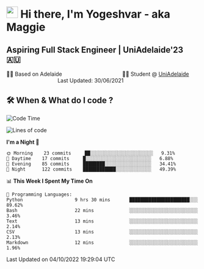 <h1><img src="https://emojis.slackmojis.com/emojis/images/1531849430/4246/blob-sunglasses.gif?1531849430" width="30"/> Hi there, I'm Yogeshvar - aka Maggie</h1>

## Aspiring Full Stack Engineer | UniAdelaide'23 🇦🇺  
🏂🏻  Based on Adelaide &nbsp;&nbsp;&nbsp;&nbsp;&nbsp;&nbsp;&nbsp;&nbsp;&nbsp;&nbsp;&nbsp;&nbsp;&nbsp;&nbsp;&nbsp;&nbsp;&nbsp;&nbsp;&nbsp;&nbsp;&nbsp;&nbsp;&nbsp;&nbsp;&nbsp;&nbsp;&nbsp;&nbsp;&nbsp;&nbsp;&nbsp;&nbsp;&nbsp;&nbsp;&nbsp;&nbsp;&nbsp;&nbsp;&nbsp;👨‍💻 Student @ [UniAdelaide](https://www.adelaide.edu.au)   &nbsp;&nbsp;&nbsp;&nbsp;&nbsp;&nbsp;&nbsp;&nbsp;&nbsp;&nbsp;&nbsp;&nbsp;&nbsp;&nbsp;&nbsp;&nbsp;&nbsp;&nbsp;&nbsp;&nbsp;&nbsp;&nbsp;&nbsp;&nbsp;&nbsp;&nbsp;&nbsp;&nbsp;&nbsp;&nbsp;&nbsp;&nbsp; &nbsp;Last Updated: 30/06/2021

## 🛠 When & What do I code ?  

<!--START_SECTION:waka-->
![Code Time](http://img.shields.io/badge/Code%20Time-1%2C804%20hrs%2039%20mins-blue)

![Lines of code](https://img.shields.io/badge/From%20Hello%20World%20I%27ve%20Written-2%20Million%20lines%20of%20code-blue)

**I'm a Night 🦉** 

```text
🌞 Morning    23 commits     ██░░░░░░░░░░░░░░░░░░░░░░░   9.31% 
🌆 Daytime    17 commits     █░░░░░░░░░░░░░░░░░░░░░░░░   6.88% 
🌃 Evening    85 commits     ████████░░░░░░░░░░░░░░░░░   34.41% 
🌙 Night      122 commits    ████████████░░░░░░░░░░░░░   49.39%

```


📊 **This Week I Spent My Time On** 

```text
💬 Programming Languages: 
Python                   9 hrs 30 mins       ██████████████████████░░░   89.62% 
Bash                     22 mins             ░░░░░░░░░░░░░░░░░░░░░░░░░   3.46% 
Text                     13 mins             ░░░░░░░░░░░░░░░░░░░░░░░░░   2.14% 
CSV                      13 mins             ░░░░░░░░░░░░░░░░░░░░░░░░░   2.13% 
Markdown                 12 mins             ░░░░░░░░░░░░░░░░░░░░░░░░░   1.96%

```


 Last Updated on 04/10/2022 19:29:04 UTC
<!--END_SECTION:waka-->
